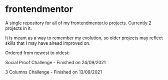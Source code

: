 # frontendmentor
A single repository for all of my frontendmentor.io projects. Currently 2 projects in it.

It is meant as a way to remember my evolution, so older projects may reflect skills that I may have alread improved on.


Ordered from newest to oldest:

Social Proof Challenge - Finished on 24/09/2021

3 Columns Challenge - Finished on 13/09/2021



